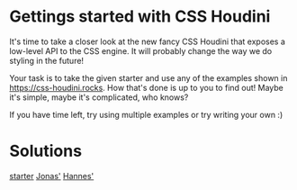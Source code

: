 # Gettings started with CSS Houdini
It's time to take a closer look at the new fancy CSS Houdini that exposes a low-level API to the CSS engine. It will probably change the way we do styling in the future!

Your task is to take the given starter and use any of the examples shown in https://css-houdini.rocks. How that's done is up to you to find out! Maybe it's simple, maybe it's complicated, who knows?

If you have time left, try using multiple examples or try writing your own :)

# Solutions

[starter](starter/)
[Jonas'](Jonas/)
[Hannes'](Hannes/)
